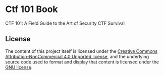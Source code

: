 # Ctf 101 Book
CTF 101: A Field Guide to the Art of Security CTF Survival

## License

The content of this project itself is licensed under the [Creative Commons Attribution-NonCommercial 4.0 Unported license](https://creativecommons.org/licenses/by-nc/4.0/), and the underlying source code used to format and display that content is licensed under the [GNU license](LICENSE).
